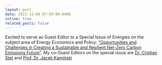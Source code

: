```yaml
---
layout: post
date: 2021-12-09 07:59:00-0400
inline: true
related_posts: false
---
```


Excited to serve as Guest Editor to a Special Issue of Energies on the subject area of Energy Economics and Policy: ["Opportunities and Challenges in Creating a Sustainable and Resilient Net-Zero Carbon Emissions Future"](https://www.mdpi.com/journal/energies/special_issues/OCCSR_NZCEF). My co-Guest Editors on the special issue are [Dr. Cristian Stet](https://nl.linkedin.com/in/cristianstet) and [Prof. Dr. Jacek Kamiński](https://min-pan.krakow.pl/zaklady-i-pracownie/en/zaklady/zaklad-polityki-i-badan-strategicznych/pracownia-ekonomiki-energetyki/)  
